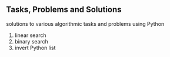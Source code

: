 ## Tasks, Problems and Solutions
solutions to various algorithmic tasks and problems using Python

1. linear search []()
2. binary search []()
3. invert Python list []() 
